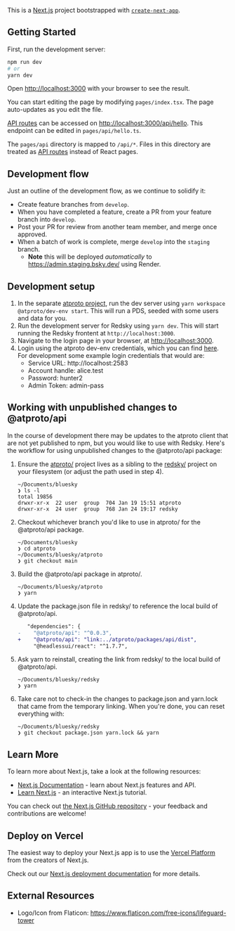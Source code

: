 This is a [Next.js](https://nextjs.org/) project bootstrapped with [`create-next-app`](https://github.com/vercel/next.js/tree/canary/packages/create-next-app).

## Getting Started

First, run the development server:

```bash
npm run dev
# or
yarn dev
```

Open [http://localhost:3000](http://localhost:3000) with your browser to see the result.

You can start editing the page by modifying `pages/index.tsx`. The page auto-updates as you edit the file.

[API routes](https://nextjs.org/docs/api-routes/introduction) can be accessed on [http://localhost:3000/api/hello](http://localhost:3000/api/hello). This endpoint can be edited in `pages/api/hello.ts`.

The `pages/api` directory is mapped to `/api/*`. Files in this directory are treated as [API routes](https://nextjs.org/docs/api-routes/introduction) instead of React pages.

## Development flow

Just an outline of the development flow, as we continue to solidify it:

- Create feature branches from `develop`.
- When you have completed a feature, create a PR from your feature branch into `develop`.
- Post your PR for review from another team member, and merge once approved.
- When a batch of work is complete, merge `develop` into the `staging` branch.
  - **Note** this will be deployed _automatically_ to https://admin.staging.bsky.dev/ using Render.

## Development setup

1. In the separate [atproto project](https://github.com/bluesky-social/atproto), run the dev server using `yarn workspace @atproto/dev-env start`. This will run a PDS, seeded with some users and data for you.
2. Run the development server for Redsky using `yarn dev`. This will start running the Redsky frontent at `http://localhost:3000`.
3. Navigate to the login page in your browser, at [http://localhost:3000](http://localhost:3000).
4. Login using the atproto dev-env credentials, which you can find [here](https://github.com/bluesky-social/atproto/blob/a1240f0a37030766dfe0a2ccfdc2810432520ae9/packages/dev-env/src/mock/index.ts#L59-L84). For development some example login credentials that would are:
   - Service URL: http://localhost:2583
   - Account handle: alice.test
   - Password: hunter2
   - Admin Token: admin-pass

## Working with unpublished changes to @atproto/api

In the course of development there may be updates to the atproto client that are not yet published to npm, but you would like to use with Redsky. Here's the workflow for using unpublished changes to the @atproto/api package:

1. Ensure the [atproto/](https://github.com/bluesky-social/atproto) project lives as a sibling to the [redsky/](https://github.com/bluesky-social/redsky) project on your filesystem (or adjust the path used in step 4).

   ```
   ~/Documents/bluesky
   ❯ ls -l
   total 19856
   drwxr-xr-x  22 user  group  704 Jan 19 15:51 atproto
   drwxr-xr-x  24 user  group  768 Jan 24 19:17 redsky
   ```

2. Checkout whichever branch you'd like to use in atproto/ for the @atproto/api package.

   ```
   ~/Documents/bluesky
   ❯ cd atproto
   ~/Documents/bluesky/atproto
   ❯ git checkout main
   ```

3. Build the @atproto/api package in atproto/.

   ```
   ~/Documents/bluesky/atproto
   ❯ yarn
   ```

4. Update the package.json file in redsky/ to reference the local build of @atproto/api.

   ```diff
      "dependencies": {
   -    "@atproto/api": "^0.0.3",
   +    "@atproto/api": "link:../atproto/packages/api/dist",
        "@headlessui/react": "^1.7.7",
   ```

5. Ask yarn to reinstall, creating the link from redsky/ to the local build of @atproto/api.
   ```
   ~/Documents/bluesky/redsky
   ❯ yarn
   ```
6. Take care not to check-in the changes to package.json and yarn.lock that came from the temporary linking. When you're done, you can reset everything with:
   ```
   ~/Documents/bluesky/redsky
   ❯ git checkout package.json yarn.lock && yarn
   ```

## Learn More

To learn more about Next.js, take a look at the following resources:

- [Next.js Documentation](https://nextjs.org/docs) - learn about Next.js features and API.
- [Learn Next.js](https://nextjs.org/learn) - an interactive Next.js tutorial.

You can check out [the Next.js GitHub repository](https://github.com/vercel/next.js/) - your feedback and contributions are welcome!

## Deploy on Vercel

The easiest way to deploy your Next.js app is to use the [Vercel Platform](https://vercel.com/new?utm_medium=default-template&filter=next.js&utm_source=create-next-app&utm_campaign=create-next-app-readme) from the creators of Next.js.

Check out our [Next.js deployment documentation](https://nextjs.org/docs/deployment) for more details.

## External Resources
- Logo/Icon from Flaticon: https://www.flaticon.com/free-icons/lifeguard-tower